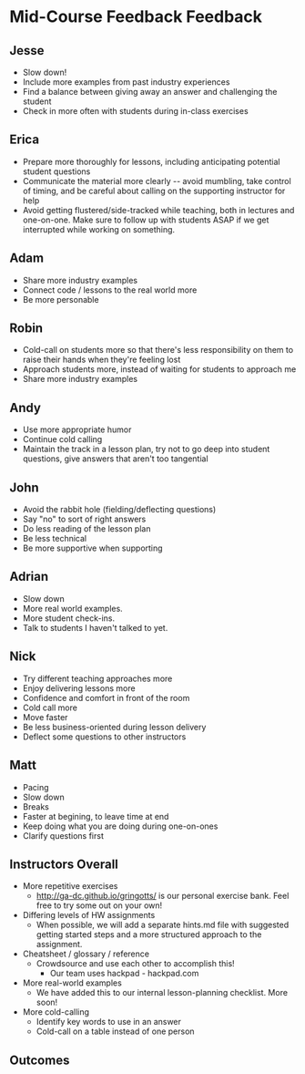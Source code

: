 # Mid-Course Feedback Feedback


## Jesse

- Slow down!
- Include more examples from past industry experiences
- Find a balance between giving away an answer and challenging the student
- Check in more often with students during in-class exercises

## Erica

- Prepare more thoroughly for lessons, including anticipating potential student questions
- Communicate the material more clearly -- avoid mumbling, take control of timing, and be careful about calling on the supporting instructor for help
- Avoid getting flustered/side-tracked while teaching, both in lectures and one-on-one. Make sure to follow up with students ASAP if we get interrupted while working on something.

## Adam

- Share more industry examples
- Connect code / lessons to the real world more
- Be more personable

## Robin

- Cold-call on students more so that there's less responsibility on them to raise their hands when they're feeling lost
- Approach students more, instead of waiting for students to approach me
- Share more industry examples

## Andy

- Use more appropriate humor
- Continue cold calling
- Maintain the track in a lesson plan, try not to go deep into student questions, give answers that aren't too tangential

## John

- Avoid the rabbit hole (fielding/deflecting questions)
- Say "no" to sort of right answers
- Do less reading of the lesson plan
- Be less technical
- Be more supportive when supporting

## Adrian

- Slow down
- More real world examples.
- More student check-ins.
- Talk to students I haven't talked to yet.

## Nick

- Try different teaching approaches more
- Enjoy delivering lessons more
- Confidence and comfort in front of the room
- Cold call more
- Move faster
- Be less business-oriented during lesson delivery
- Deflect some questions to other instructors

## Matt

- Pacing
- Slow down
- Breaks
- Faster at begining, to leave time at end
- Keep doing what you are doing during one-on-ones
- Clarify questions first

## Instructors Overall

- More repetitive exercises
  - http://ga-dc.github.io/gringotts/ is our personal exercise bank. Feel free to try some out on your own!
- Differing levels of HW assignments
  - When possible, we will add a separate hints.md file with suggested getting started steps and a more structured approach to the assignment.
- Cheatsheet / glossary / reference
  - Crowdsource and use each other to accomplish this! 
    - Our team uses hackpad - hackpad.com 
- More real-world examples
  - We have added this to our internal lesson-planning checklist. More soon! 
- More cold-calling
  - Identify key words to use in an answer
  - Cold-call on a table instead of one person

## Outcomes
